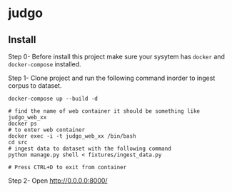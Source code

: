 # judgo

## Install

Step 0- Before install this project make sure your sysytem has `docker` and `docker-compose` installed.

Step 1- Clone project and run the following command inorder to ingest corpus to dataset.

```
docker-compose up --build -d 

# find the name of web container it should be something like judgo_web_xx
docker ps
# to enter web container
docker exec -i -t judgo_web_xx /bin/bash
cd src
# ingest data to dataset with the following command
python manage.py shell < fixtures/ingest_data.py 

# Press CTRL+D to exit from container
```

Step 2- Open http://0.0.0.0:8000/

